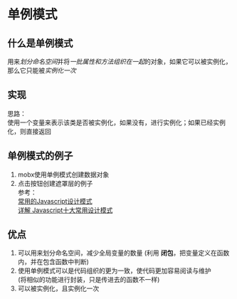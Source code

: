 # 单例模式

## 什么是单例模式 
用来*划分命名空间*并将*一批属性和方法组织在一起*的对象，如果它可以被实例化，那么它只能被*实例化一次*   


## 实现 
思路：  
使用一个变量来表示该类是否被实例化，如果没有，进行实例化；如果已经实例化，则直接返回  


    



## 单例模式的例子  
1. mobx使用单例模式创建数据对象  
2. 点击按钮创建遮罩层的例子   
   参考：   
   [常用的Javascript设计模式](http://blog.jobbole.com/29454/)  
   [详解 Javascript十大常用设计模式](https://juejin.im/entry/58c280b1da2f600d8725b887)  


## 优点  
1. 可以用来划分命名空间，减少全局变量的数量  (利用 **闭包**，把变量定义在函数内，并在包含函数中判断)  
2.  使用单例模式可以是代码组织的更为一致，使代码更加容易阅读与维护  
(将相似的功能进行封装，只是传进去的函数不一样)  
3. 可以被实例化，且实例化一次  

 
